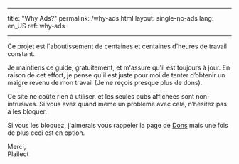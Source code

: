 * * *

title: "Why Ads?" permalink: /why-ads.html layout: single-no-ads lang: en_US ref: why-ads

* * *

Ce projet est l'aboutissement de centaines et centaines d'heures de travail constant.

Je maintiens ce guide, gratuitement, et m'assure qu'il est toujours à jour. En raison de cet effort, je pense qu'il est juste pour moi de tenter d’obtenir un maigre revenu de mon travail (Je ne reçois presque plus de dons).

Ce site ne coûte rien à utiliser, et les seules pubs affichées sont non-intrusives. Si vous avez quand même un problème avec cela, n’hésitez pas à les bloquer.

Si vous les bloquez, j'aimerais vous rappeler la page de [Dons](donations) mais une fois de plus ceci est en option.

Merci,  
Plailect
